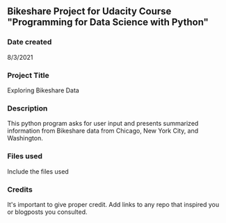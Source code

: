 ## Bikeshare Project for Udacity Course "Programming for Data Science with Python"

### Date created
8/3/2021

### Project Title
Exploring Bikeshare Data

### Description
This python program asks for user input and presents summarized information from Bikeshare data from Chicago, New York City, and Washington. 

### Files used
Include the files used

### Credits
It's important to give proper credit. Add links to any repo that inspired you or blogposts you consulted.
